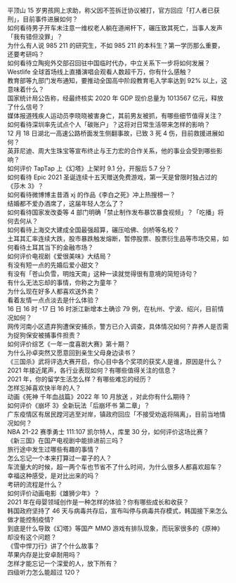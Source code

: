 平顶山 15 岁男孩网上求助，称父因不签拆迁协议被打，官方回应「打人者已获刑」，目前事件进展如何？  
如何看待男子开车未注意一维权老人躺在道闸杆下，碾压致其死亡，当事人发声「我有错但没罪」？  
为什么有人说 985 211 的研究生，不如 985 211 的本科生？第一学历那么重要，还要考研吗？  
如何看待立陶宛外交部召回驻中国临时代办，中立关系下一步将如何发展？  
Westlife 全球首场线上直播演唱会观看人数超千万，你有什么感触？  
教育部等九部门发布通知，要推动全国高中阶段教育毛入学率达到 92% 以上，这意味着什么？  
国家统计局公告称，经最终核实 2020 年 GDP 现价总量为 1013567 亿元，释放了什么信号？  
媒体报道残疾人运动员李晓晓被害身亡，其前男友被抓，有哪些细节值得关注？  
如何看待深圳率先试点个人「碳账户」？这将对日常生活带来怎样的影响？  
12 月 18 日湖北一高速公路桥面发生侧翻事故，已致 3 死 4 伤，目前救援进展如何？  
英菲尼迪、周大生珠宝等宣布终止与王力宏的合作关系，他的事业会受到哪些影响？  
如何评价 TapTap 上《幻塔》上架时 9.1 分，开服后 5.7 分？  
如何看待 Epic 2021 圣诞连续十五天赠送免费游戏，第一天是曾限时独占过的《莎木 3》？  
如何看待微博博主昔酒 xj 的作品《李白之死》冲上热搜榜一？  
结婚都不爱办酒席了，这届年轻人怎么了？  
如何看待国家发改委等 4 部门明确「禁止制作发布暴饮暴食视频」？「吃播」将何去何从？  
如何看待上海交大建成全国最强超算，碾压哈佛、剑桥等名校？  
土耳其汇率连续大跌，股市暴跌触发熔断，暂停股票、股票衍生品等市场交易，如何看待土耳其当下的金融市场？  
如何评价电视剧《爱很美味》大结局？  
有没有短一点的先婚后爱小甜文？  
有没有「苍山负雪，明烛天南」这种一读就觉得很有意境的简短诗句？  
有什么无法忘却的事情，你称之为童年？  
为什么现在好多人都喜欢送外卖？  
看着友情一点点淡去是什么体验？  
16 日 16 时 -17 日 16 时浙江新增本土确诊 79 例，在杭州、宁波、绍兴，目前情况如何？  
网传河南小区遗弃狗遭保安捕杀，警方已介入调查，具体情况如何？弃养人是否需为捉狗保安被捕事件担责？  
如何评价综艺《一年一度喜剧大赛》第十期？  
为什么孙卓突然又愿意回到亲生父母身边读书？  
《三国杀》武将评选大赛开启，你心目中各个奖项的获奖人是谁，原因是什么？  
2021 年接近尾声，各行业表现如何？有哪些值得关注的信息？  
2021 年，你的留学生活怎么样？有哪些难忘的经历？  
怎样忘掉喜欢快半年的人？  
动画《死神 千年血战篇》2022 年 10 月放送 ​​​，对此你有什么期待？  
如何评价《崩坏 3》全新玩法「后崩坏书 第二章」？  
广东疫情区有居民蹚河逃至对岸，镇政府回应「不接受劝返将隔离」，目前当地情况如何？  
NBA 21-22 赛季勇士 111:107 凯尔特人，库里 30 分，如何评价这场比赛？  
《新三国》在国产电视剧中能排进前三吗？  
旅行途中发生过哪些有趣的事情？  
怎么忘记一个本来打算过一辈子的人？  
车流量大的时候，超一两个车也节省不了什么时间，为什么很多人都喜欢超车？  
幸福这种感受，是对比出来的吗？  
考研的流程是什么？  
如何评价动画电影《雄狮少年》？  
2021 年在母婴领域创作是一种怎样的体验？你有哪些成长和收获？  
韩国政府坚持了 46 天与病毒共存后，宣布叫停与病毒共存模式，韩国接下来怎么做才能控制疫情?  
到底是什么导致《幻塔》等国产 MMO 游戏有排队现象，而玩家很多的《原神》却没有这个问题？  
《雪中悍刀行》讲了个什么故事？  
苹果内存是比安卓耐用吗？  
怎样才能忘记一个深爱的人，放下所有？  
四级听力怎么能超过 120？  
